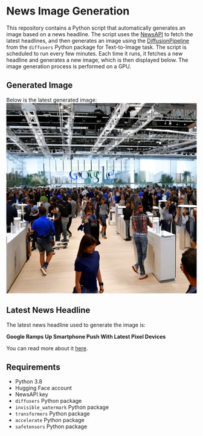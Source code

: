 # News Image Generation
This repository contains a Python script that automatically generates an image based on a news headline. The script uses the [NewsAPI](https://newsapi.org/) to fetch the latest headlines, and then generates an image using the [DiffusionPipeline](https://github.com/huggingface/diffusers) from the `diffusers` Python package for Text-to-Image task.
The script is scheduled to run every few minutes. Each time it runs, it fetches a new headline and generates a new image, which is then displayed below. The image generation process is performed on a GPU.

## Generated Image
Below is the latest generated image:
![Generated Image](image.png)

## Latest News Headline
The latest news headline used to generate the image is:

**Google Ramps Up Smartphone Push With Latest Pixel Devices**

You can read more about it [here](https://news.google.com/rss/articles/CBMimAFBVV95cUxNMU9PSDhabFlrU2FiQ0pyVUNUQ2NMdFQ1R0JhYXBURFUzbGg1cTBpWnU0cE9wLVBjelJvY0p3WDg3bGFmS3NKZU1TZ3RHeUtjYlRjel8tbHQwOXBocWZGRW1OZnRjdGJqQXRkdEQyREVWR0xySDl2QXBnZFhaVzdzQmtIOXBaQ00tQnB3T0EwQU1UYXRYaVFkOQ?oc=5).

## Requirements
- Python 3.8
- Hugging Face account
- NewsAPI key
- `diffusers` Python package
- `invisible_watermark` Python package
- `transformers` Python package
- `accelerate` Python package
- `safetensors` Python package
